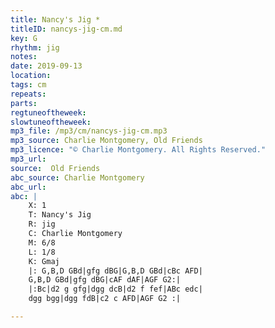 ```yaml
---
title: Nancy's Jig *
titleID: nancys-jig-cm.md
key: G
rhythm: jig
notes:
date: 2019-09-13
location:
tags: cm
repeats:
parts:
regtuneoftheweek:
slowtuneoftheweek:
mp3_file: /mp3/cm/nancys-jig-cm.mp3
mp3_source: Charlie Montgomery, Old Friends
mp3_licence: "© Charlie Montgomery. All Rights Reserved."
mp3_url:
source:  Old Friends
abc_source: Charlie Montgomery
abc_url:
abc: |
    X: 1
    T: Nancy's Jig
    R: jig
    C: Charlie Montgomery
    M: 6/8
    L: 1/8
    K: Gmaj
    |: G,B,D GBd|gfg dBG|G,B,D GBd|cBc AFD|
    G,B,D GBd|gfg dBG|cAF dAF|AGF G2:|
    |:Bc|d2 g gfg|dgg dcB|d2 f fef|ABc edc|
    dgg bgg|dgg fdB|c2 c AFD|AGF G2 :|

---
```

